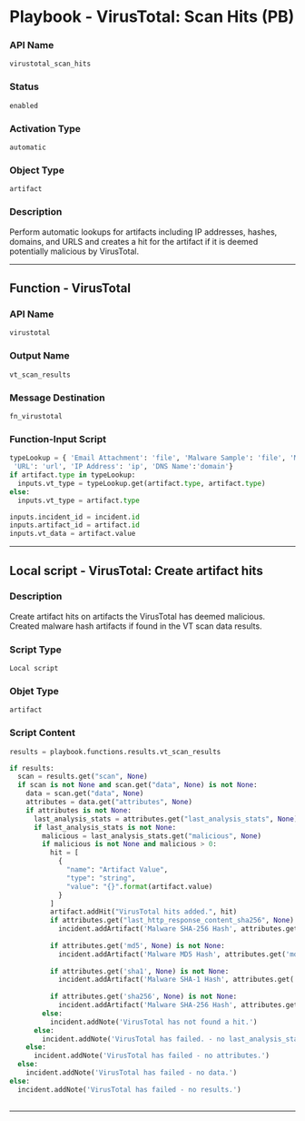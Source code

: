 <!--
    DO NOT MANUALLY EDIT THIS FILE
    THIS FILE IS AUTOMATICALLY GENERATED WITH resilient-sdk codegen
    Generated with resilient-sdk v49.0.4368
-->

# Playbook - VirusTotal: Scan Hits (PB)

### API Name
`virustotal_scan_hits`

### Status
`enabled`

### Activation Type
`automatic`

### Object Type
`artifact`

### Description
Perform automatic lookups for artifacts including IP addresses, hashes, domains, and URLS and creates a hit for the artifact if it is deemed potentially malicious by VirusTotal.


---
## Function - VirusTotal

### API Name
`virustotal`

### Output Name
`vt_scan_results`

### Message Destination
`fn_virustotal`

### Function-Input Script
```python
typeLookup = { 'Email Attachment': 'file', 'Malware Sample': 'file', 'Malware MD5 Hash': 'hash', 'Malware SHA-1 Hash': 'hash', 'Malware SHA-256 Hash': 'hash', 'Other File': 'file', 'RCF 822 Email Message Fife': 'file', 'File Name': 'filename',
 'URL': 'url', 'IP Address': 'ip', 'DNS Name':'domain'}
if artifact.type in typeLookup:
  inputs.vt_type = typeLookup.get(artifact.type, artifact.type)
else:
  inputs.vt_type = artifact.type

inputs.incident_id = incident.id
inputs.artifact_id = artifact.id
inputs.vt_data = artifact.value
```

---

## Local script - VirusTotal: Create artifact hits

### Description
Create artifact hits on artifacts the VirusTotal has deemed malicious. Created malware hash artifacts if found in the VT scan data results.

### Script Type
`Local script`

### Objet Type
`artifact`

### Script Content
```python
results = playbook.functions.results.vt_scan_results

if results:
  scan = results.get("scan", None)
  if scan is not None and scan.get("data", None) is not None:
    data = scan.get("data", None)
    attributes = data.get("attributes", None)
    if attributes is not None:
      last_analysis_stats = attributes.get("last_analysis_stats", None)
      if last_analysis_stats is not None:
        malicious = last_analysis_stats.get("malicious", None)
        if malicious is not None and malicious > 0:
          hit = [
            {
              "name": "Artifact Value",
              "type": "string",
              "value": "{}".format(artifact.value)
            }
          ]
          artifact.addHit("VirusTotal hits added.", hit)
          if attributes.get("last_http_response_content_sha256", None) is not None:
            incident.addArtifact('Malware SHA-256 Hash', attributes.get("last_http_response_content_sha256", None), "Created by VirusTotal.")
            
          if attributes.get('md5', None) is not None:
            incident.addArtifact('Malware MD5 Hash', attributes.get('md5'), "Created by VirusTotal.")
  
          if attributes.get('sha1', None) is not None:
            incident.addArtifact('Malware SHA-1 Hash', attributes.get('sha1'), "Created by VirusTotal.")
    
          if attributes.get('sha256', None) is not None:
            incident.addArtifact('Malware SHA-256 Hash', attributes.get('sha256'), "Created by VirusTotal.")
        else:
          incident.addNote('VirusTotal has not found a hit.')
      else:
        incident.addNote('VirusTotal has failed. - no last_analysis_stats')
    else:
      incident.addNote('VirusTotal has failed - no attributes.')
  else:
    incident.addNote('VirusTotal has failed - no data.')
else:
  incident.addNote('VirusTotal has failed - no results.')
      
```

---

